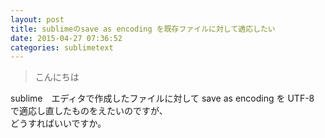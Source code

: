 ```yaml
---
layout: post
title: sublimeのsave as encoding を既存ファイルに対して適応したい
date: 2015-04-27 07:36:52
categories: sublimetext
---
```

<!-- {% raw %} -->
<blockquote>
  <p>こんにちは</p>
</blockquote>

<p>sublime　エディタで作成したファイルに対して save as encoding を UTF-8 で適応し直したものをえたいのですが、<br>
どうすればいいですか。</p>
<!-- {% endraw %} -->
